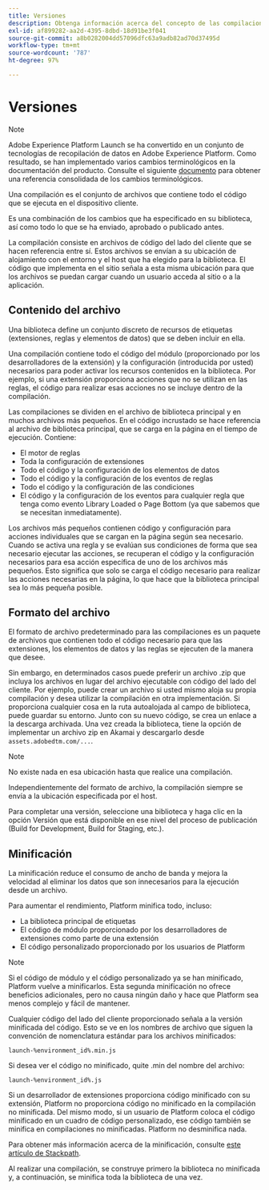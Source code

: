 ```yaml
---
title: Versiones
description: Obtenga información acerca del concepto de las compilaciones y cómo funcionan en Adobe Experience Platform.
exl-id: af899282-aa2d-4395-8dbd-18d91be3f041
source-git-commit: a8b0282004dd57096dfc63a9adb82ad70d37495d
workflow-type: tm+mt
source-wordcount: '787'
ht-degree: 97%

---
```


# Versiones

>[!NOTE]
>
>Adobe Experience Platform Launch se ha convertido en un conjunto de tecnologías de recopilación de datos en Adobe Experience Platform. Como resultado, se han implementado varios cambios terminológicos en la documentación del producto. Consulte el siguiente [documento](../../term-updates.md) para obtener una referencia consolidada de los cambios terminológicos.

Una compilación es el conjunto de archivos que contiene todo el código que se ejecuta en el dispositivo cliente.

Es una combinación de los cambios que ha especificado en su biblioteca, así como todo lo que se ha enviado, aprobado o publicado antes.

La compilación consiste en archivos de código del lado del cliente que se hacen referencia entre sí. Estos archivos se envían a su ubicación de alojamiento con el entorno y el host que ha elegido para la biblioteca. El código que implementa en el sitio señala a esta misma ubicación para que los archivos se puedan cargar cuando un usuario acceda al sitio o a la aplicación.

## Contenido del archivo

Una biblioteca define un conjunto discreto de recursos de etiquetas (extensiones, reglas y elementos de datos) que se deben incluir en ella.

Una compilación contiene todo el código del módulo (proporcionado por los desarrolladores de la extensión) y la configuración (introducida por usted) necesarios para poder activar los recursos contenidos en la biblioteca. Por ejemplo, si una extensión proporciona acciones que no se utilizan en las reglas, el código para realizar esas acciones no se incluye dentro de la compilación.

Las compilaciones se dividen en el archivo de biblioteca principal y en muchos archivos más pequeños. En el código incrustado se hace referencia al archivo de biblioteca principal, que se carga en la página en el tiempo de ejecución. Contiene:

* El motor de reglas
* Toda la configuración de extensiones
* Todo el código y la configuración de los elementos de datos
* Todo el código y la configuración de los eventos de reglas
* Todo el código y la configuración de las condiciones
* El código y la configuración de los eventos para cualquier regla que tenga como evento Library Loaded o Page Bottom (ya que sabemos que se necesitan inmediatamente).

Los archivos más pequeños contienen código y configuración para acciones individuales que se cargan en la página según sea necesario. Cuando se activa una regla y se evalúan sus condiciones de forma que sea necesario ejecutar las acciones, se recuperan el código y la configuración necesarios para esa acción específica de uno de los archivos más pequeños. Esto significa que solo se carga el código necesario para realizar las acciones necesarias en la página, lo que hace que la biblioteca principal sea lo más pequeña posible.

## Formato del archivo

El formato de archivo predeterminado para las compilaciones es un paquete de archivos que contienen todo el código necesario para que las extensiones, los elementos de datos y las reglas se ejecuten de la manera que desee.

Sin embargo, en determinados casos puede preferir un archivo .zip que incluya los archivos en lugar del archivo ejecutable con código del lado del cliente. Por ejemplo, puede crear un archivo si usted mismo aloja su propia compilación y desea utilizar la compilación en otra implementación. Si proporciona cualquier cosa en la ruta autoalojada al campo de biblioteca, puede guardar su entorno. Junto con su nuevo código, se crea un enlace a la descarga archivada. Una vez creada la biblioteca, tiene la opción de implementar un archivo zip en Akamai y descargarlo desde `assets.adobedtm.com/...`.

>[!NOTE]
>
>No existe nada en esa ubicación hasta que realice una compilación.

Independientemente del formato de archivo, la compilación siempre se envía a la ubicación especificada por el host.

Para completar una versión, seleccione una biblioteca y haga clic en la opción Versión que está disponible en ese nivel del proceso de publicación (Build for Development, Build for Staging, etc.).

## Minificación

La minificación reduce el consumo de ancho de banda y mejora la velocidad al eliminar los datos que son innecesarios para la ejecución desde un archivo.

Para aumentar el rendimiento, Platform minifica todo, incluso:

* La biblioteca principal de etiquetas
* El código de módulo proporcionado por los desarrolladores de extensiones como parte de una extensión
* El código personalizado proporcionado por los usuarios de Platform 

>[!NOTE]
>
>Si el código de módulo y el código personalizado ya se han minificado, Platform vuelve a minificarlos. Esta segunda minificación no ofrece beneficios adicionales, pero no causa ningún daño y hace que Platform sea menos complejo y fácil de mantener.

Cualquier código del lado del cliente proporcionado señala a la versión minificada del código. Esto se ve en los nombres de archivo que siguen la convención de nomenclatura estándar para los archivos minificados:

`launch-%environment_id%.min.js`

Si desea ver el código no minificado, quite .min del nombre del archivo:

`launch-%environment_id%.js`

Si un desarrollador de extensiones proporciona código minificado con su extensión, Platform no proporciona código no minificado en la compilación no minificada. Del mismo modo, si un usuario de Platform coloca el código minificado en un cuadro de código personalizado, ese código también se minifica en compilaciones no minificadas. Platform no desminifica nada.

Para obtener más información acerca de la minificación, consulte [este artículo de Stackpath](https://blog.stackpath.com/glossary/minification/).

Al realizar una compilación, se construye primero la biblioteca no minificada y, a continuación, se minifica toda la biblioteca de una vez.
